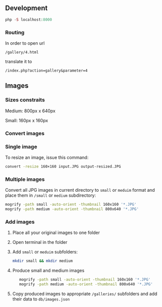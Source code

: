## Development

```php
php -S localhost:8000
```

### Routing

In order to open url

```
/gallery/4.html
```

translate it to

```
/index.php?action=gallery&parameter=4
```

## Images

### Sizes constraits

Medium: 800px x 640px

Small: 160px x 160px

### Convert images

### Single image

To resize an image, issue this command:

```sh
convert -resize 160×160 input.JPG output-resized.JPG
```

### Multiple images

Convert all JPG images in current directory to `small` or `meduim` format and place them in `/small` or `medium` subdirectory:

```sh
mogrify -path small -auto-orient -thumbnail 160x160 '*.JPG'
mogrify -path medium -auto-orient -thumbnail 800x640 '*.JPG'
```

### Add images

1. Place all your original images to one folder
2. Open terminal in the folder
3. Add `small` or `meduim` subfolders:

    ```sh
    mkdir small && mkdir medium
    ```

4. Produce small and medium images

	```sh
	   mogrify -path small -auto-orient -thumbnail 160x160 '*.JPG'
	   mogrify -path medium -auto-orient -thumbnail 800x640 '*.JPG'
	```

5. Copy produced images to appropriate `/galleries/` subfolders and add their data to `db/images.json` 
